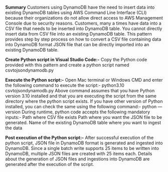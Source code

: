 **Summary**
Customers using DynamoDB have the need to insert data into existing DynamoDB tables using AWS Command Line Interface (CLI) because their organizations do not allow direct access to AWS Management Console due to security reasons.
Customers, many a times have data into a CSV file that needs to be inserted into DynamoDB table. You cannot directly insert data from CSV file into an existing DynamoDB table.
This pattern provides step by step process on how to convert a CSV file containing data into DynamoDB format JSON file that can be directly imported into an existing DynamoDB table.

**Create Python script in Visual Studio Code:-**
Copy the Python code provided with this pattern and create a python script named csvtojsondynamodb.py

**Execute the Python script:-**
Open Mac terminal or Windows CMD and enter the following command to execute the script:-
python3.10 csvtojsondynamodb.py
Above command assumes that you have Python version 3.10 installed and that you are executing the script from the same directory where the python script exists.
If you have other version of Python installed, you can check the same using the following command:-
python —version
During runtime, python code accepts the following mandatory inputs:-
Path where CSV file exists
Path where you want the JSON file to be generated.
Name of the existing DynamoDB table where you want to ingest the data

**Post execution of the Python script:-**
After  successful execution of the python script, JSON file in DynamoDB format is generated and ingested into DynamoDB. Since a single batch write supports 25 items to be written into DynamoDB, multiple JSON files are created with 25 items each. Details about the generation of JSON files and ingestions into DynamoDB are generated after the execution of the script.
